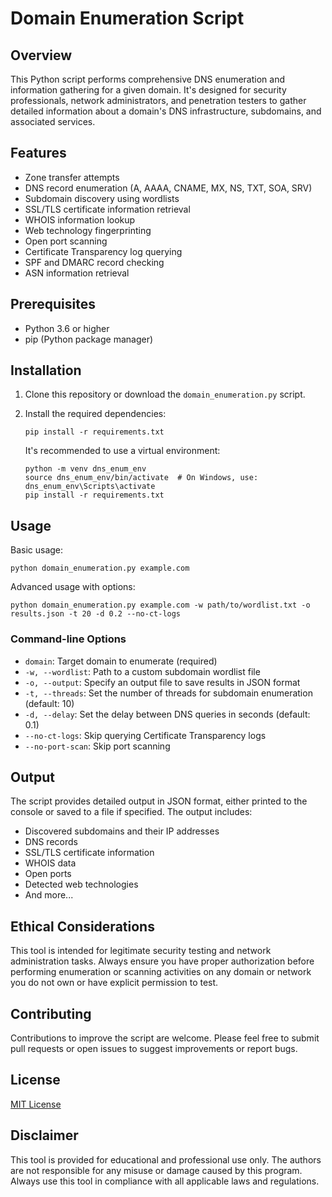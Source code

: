# Domain Enumeration Script

## Overview

This Python script performs comprehensive DNS enumeration and information gathering for a given domain. It's designed for security professionals, network administrators, and penetration testers to gather detailed information about a domain's DNS infrastructure, subdomains, and associated services.

## Features

- Zone transfer attempts
- DNS record enumeration (A, AAAA, CNAME, MX, NS, TXT, SOA, SRV)
- Subdomain discovery using wordlists
- SSL/TLS certificate information retrieval
- WHOIS information lookup
- Web technology fingerprinting
- Open port scanning
- Certificate Transparency log querying
- SPF and DMARC record checking
- ASN information retrieval

## Prerequisites

- Python 3.6 or higher
- pip (Python package manager)

## Installation

1. Clone this repository or download the `domain_enumeration.py` script.

2. Install the required dependencies:

   ```
   pip install -r requirements.txt
   ```

   It's recommended to use a virtual environment:

   ```
   python -m venv dns_enum_env
   source dns_enum_env/bin/activate  # On Windows, use: dns_enum_env\Scripts\activate
   pip install -r requirements.txt
   ```

## Usage

Basic usage:

```
python domain_enumeration.py example.com
```

Advanced usage with options:

```
python domain_enumeration.py example.com -w path/to/wordlist.txt -o results.json -t 20 -d 0.2 --no-ct-logs
```

### Command-line Options

- `domain`: Target domain to enumerate (required)
- `-w, --wordlist`: Path to a custom subdomain wordlist file
- `-o, --output`: Specify an output file to save results in JSON format
- `-t, --threads`: Set the number of threads for subdomain enumeration (default: 10)
- `-d, --delay`: Set the delay between DNS queries in seconds (default: 0.1)
- `--no-ct-logs`: Skip querying Certificate Transparency logs
- `--no-port-scan`: Skip port scanning

## Output

The script provides detailed output in JSON format, either printed to the console or saved to a file if specified. The output includes:

- Discovered subdomains and their IP addresses
- DNS records
- SSL/TLS certificate information
- WHOIS data
- Open ports
- Detected web technologies
- And more...

## Ethical Considerations

This tool is intended for legitimate security testing and network administration tasks. Always ensure you have proper authorization before performing enumeration or scanning activities on any domain or network you do not own or have explicit permission to test.

## Contributing

Contributions to improve the script are welcome. Please feel free to submit pull requests or open issues to suggest improvements or report bugs.

## License

[MIT License](https://opensource.org/licenses/MIT)

## Disclaimer

This tool is provided for educational and professional use only. The authors are not responsible for any misuse or damage caused by this program. Always use this tool in compliance with all applicable laws and regulations.